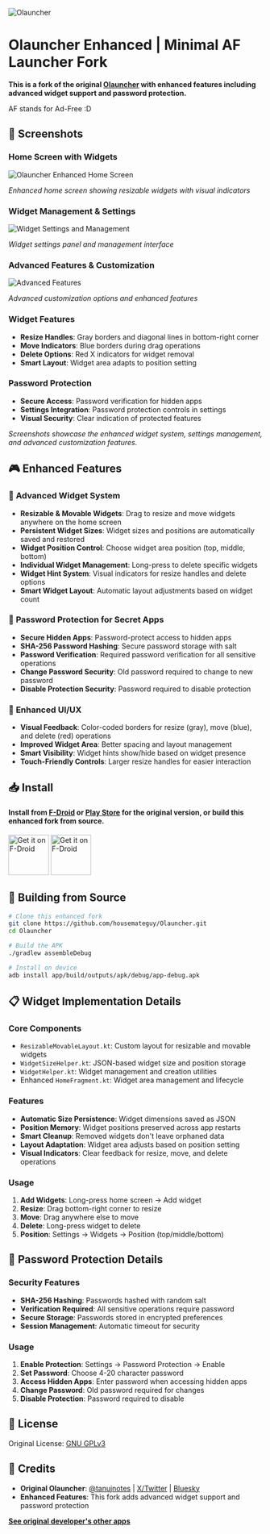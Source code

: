 ![Olauncher](https://repository-images.githubusercontent.com/278638069/db0acb80-661b-11eb-803e-926cae5dccb4)

# Olauncher Enhanced | Minimal AF Launcher Fork

**This is a fork of the original [Olauncher](https://github.com/tanujnotes/Olauncher) with enhanced features including advanced widget support and password protection.**

AF stands for Ad-Free :D

## 📸 Screenshots

### **Home Screen with Widgets**
![Olauncher Enhanced Home Screen](img/screenshot_1.png)

*Enhanced home screen showing resizable widgets with visual indicators*

### **Widget Management & Settings**
![Widget Settings and Management](img/screenshot_2.png)

*Widget settings panel and management interface*

### **Advanced Features & Customization**
![Advanced Features](img/screenshot_3.png)

*Advanced customization options and enhanced features*

### **Widget Features**
- **Resize Handles**: Gray borders and diagonal lines in bottom-right corner
- **Move Indicators**: Blue borders during drag operations
- **Delete Options**: Red X indicators for widget removal
- **Smart Layout**: Widget area adapts to position setting

### **Password Protection**
- **Secure Access**: Password verification for hidden apps
- **Settings Integration**: Password protection controls in settings
- **Visual Security**: Clear indication of protected features

*Screenshots showcase the enhanced widget system, settings management, and advanced customization features.*

## 🎮 Enhanced Features

### 📱 **Advanced Widget System**
- **Resizable & Movable Widgets**: Drag to resize and move widgets anywhere on the home screen
- **Persistent Widget Sizes**: Widget sizes and positions are automatically saved and restored
- **Widget Position Control**: Choose widget area position (top, middle, bottom)
- **Individual Widget Management**: Long-press to delete specific widgets
- **Widget Hint System**: Visual indicators for resize handles and delete options
- **Smart Widget Layout**: Automatic layout adjustments based on widget count

### 🔐 **Password Protection for Secret Apps**
- **Secure Hidden Apps**: Password-protect access to hidden apps
- **SHA-256 Password Hashing**: Secure password storage with salt
- **Password Verification**: Required password verification for all sensitive operations
- **Change Password Security**: Old password required to change to new password
- **Disable Protection Security**: Password required to disable protection

### 🎨 **Enhanced UI/UX**
- **Visual Feedback**: Color-coded borders for resize (gray), move (blue), and delete (red) operations
- **Improved Widget Area**: Better spacing and layout management
- **Smart Visibility**: Widget hints show/hide based on widget presence
- **Touch-Friendly Controls**: Larger resize handles for easier interaction

## 📥 Install

#### Install from [F-Droid](https://f-droid.org/packages/app.olauncher) or [Play Store](https://play.google.com/store/apps/details?id=app.olauncher) for the original version, or build this enhanced fork from source.

[<img src="https://fdroid.gitlab.io/artwork/badge/get-it-on.png"
    alt="Get it on F-Droid"
    height="80">](https://f-droid.org/packages/app.olauncher)
[<img src="https://play.google.com/intl/en_us/badges/static/images/badges/en_badge_web_generic.png"
    alt="Get it on F-Droid"
    height="80">](https://play.google.com/store/apps/details?id=app.olauncher)

## 🔧 Building from Source

```bash
# Clone this enhanced fork
git clone https://github.com/housemateguy/Olauncher.git
cd Olauncher

# Build the APK
./gradlew assembleDebug

# Install on device
adb install app/build/outputs/apk/debug/app-debug.apk
```

## 📋 Widget Implementation Details

### **Core Components**
- `ResizableMovableLayout.kt`: Custom layout for resizable and movable widgets
- `WidgetSizeHelper.kt`: JSON-based widget size and position storage
- `WidgetHelper.kt`: Widget management and creation utilities
- Enhanced `HomeFragment.kt`: Widget area management and lifecycle

### **Features**
- **Automatic Size Persistence**: Widget dimensions saved as JSON
- **Position Memory**: Widget positions preserved across app restarts
- **Smart Cleanup**: Removed widgets don't leave orphaned data
- **Layout Adaptation**: Widget area adjusts based on position setting
- **Visual Indicators**: Clear feedback for resize, move, and delete operations

### **Usage**
1. **Add Widgets**: Long-press home screen → Add widget
2. **Resize**: Drag bottom-right corner to resize
3. **Move**: Drag anywhere else to move
4. **Delete**: Long-press widget to delete
5. **Position**: Settings → Widgets → Position (top/middle/bottom)

## 🔐 Password Protection Details

### **Security Features**
- **SHA-256 Hashing**: Passwords hashed with random salt
- **Verification Required**: All sensitive operations require password
- **Secure Storage**: Passwords stored in encrypted preferences
- **Session Management**: Automatic timeout for security

### **Usage**
1. **Enable Protection**: Settings → Password Protection → Enable
2. **Set Password**: Choose 4-20 character password
3. **Access Hidden Apps**: Enter password when accessing hidden apps
4. **Change Password**: Old password required for changes
5. **Disable Protection**: Password required to disable


## 📄 License

Original License: [GNU GPLv3](https://www.gnu.org/licenses/gpl-3.0.en.html)

## 🙏 Credits

- **Original Olauncher**: [@tanujnotes](https://github.com/tanujnotes) | [X/Twitter](https://twitter.com/tanujnotes) | [Bluesky](https://bsky.app/profile/tanujnotes.bsky.social)
- **Enhanced Features**: This fork adds advanced widget support and password protection

**[See original developer's other apps](https://play.google.com/store/apps/dev?id=7198807840081074933)**

